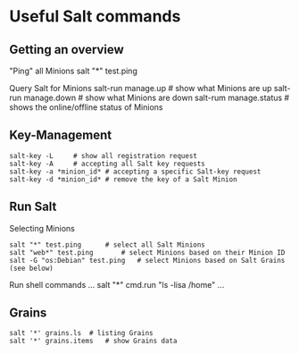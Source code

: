 Useful Salt commands
====================

Getting an overview
-------------------


"Ping" all Minions
    salt "*" test.ping

Query Salt for Minions
    salt-run manage.up		# show what Minions are up
    salt-run manage.down	# show what Minions are down
    salt-rum manage.status	# shows the online/offline status of Minions

Key-Management
--------------


```
salt-key -L		# show all registration request
salt-key -A		# accepting all Salt key requests
salt-key -a *minion_id*	# accepting a specific Salt-key request
salt-key -d *minion_id*	# remove the key of a Salt Minion
```

Run Salt
--------


Selecting Minions
```
salt "*" test.ping		# select all Salt Minions
salt "web*" test.ping		# select Minions based on their Minion ID
salt -G "os:Debian" test.ping	# select Minions based on Salt Grains (see below)
```

Run shell commands
...
salt "*" cmd.run "ls -lisa /home"
...


Grains
------


```
salt '*' grains.ls	# listing Grains
salt '*' grains.items	# show Grains data
```

